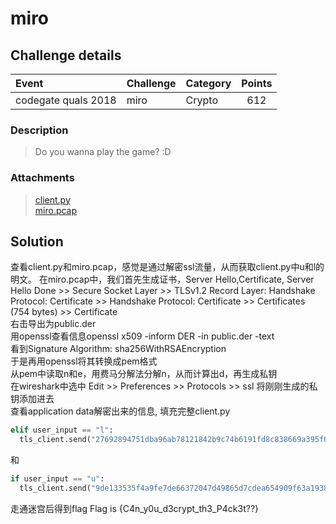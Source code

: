 # miro
## Challenge details
|       Event        | Challenge | Category | Points  |
|:-------------------|:----------|:---------|:-------:|
|  codegate quals 2018     |     miro      |    Crypto      |    612     |

### Description
> Do you wanna play the game? :D   
### Attachments
> [client.py](client.py)  
> [miro.pcap](miro.pcap)
## Solution
查看client.py和miro.pcap，感觉是通过解密ssl流量，从而获取client.py中u和l的明文。
在miro.pcap中，我们首先生成证书，Server Hello,Certificate, Server Hello Done >> Secure Socket Layer >> TLSv1.2 Record Layer: Handshake Protocol: Certificate >> Handshake Protocol: Certificate >> Certificates (754 bytes) >> Certificate  
右击导出为public.der  
用openssl查看信息openssl x509 -inform DER -in public.der -text  
看到Signature Algorithm: sha256WithRSAEncryption  
于是再用openssl将其转换成pem格式  
从pem中读取n和e，用费马分解法分解n，从而计算出d，再生成私钥  
在wireshark中选中 Edit >> Preferences >> Protocols >> ssl 将刚刚生成的私钥添加进去  
查看application data解密出来的信息, 填充完整client.py  
```python
elif user_input == "l":
  tls_client.send("27692894751dba96ab78121842b9c74b6191fd8c838669a395f65f3db45c03e2\n")  
```
和
```python
if user_input == "u":
  tls_client.send("9de133535f4a9fe7de66372047d49865d7cdea654909f63a193842f36038d362\n")
```
走通迷宫后得到flag
Flag is {C4n_y0u_d3crypt_th3_P4ck3t??}
